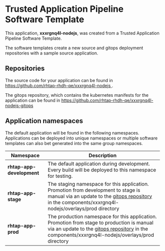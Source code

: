 # Trusted Application Pipeline Software Template

This application, **xxxrgnq4l-nodejs**, was created from a Trusted Application Pipeline Software Template.

The software templates create a new source and gitops deployment repositories with a sample source application. 

## Repositories

The source code for your application can be found in [https://github.com/rhtap-rhdh-qe/xxxrgnq4l-nodejs ](https://github.com/rhtap-rhdh-qe/xxxrgnq4l-nodejs ).
 
The gitops repository, which contains the kubernetes manifests for the application can be found in 
[https://github.com/rhtap-rhdh-qe/xxxrgnq4l-nodejs-gitops ](https://github.com/rhtap-rhdh-qe/xxxrgnq4l-nodejs-gitops ) 

## Application namespaces 

The default application will be found in the following namespaces. Applications can be deployed into unique namespaces or multiple software templates can also bet generated into the same group namespaces.  

|  Namespace   |  Description   |  
| -------- | -------- |   
| **rhtap-app-development** | The default application during development. Every build will be deployed to this namespace for testing. | 
| **rhtap-app-stage** | The staging namespace for this application. Promotion from development to stage is manual via an update to the [gitops repository](https://github.com/rhtap-rhdh-qe/xxxrgnq4l-nodejs-gitops ) in the components/xxxrgnq4l-nodejs/overlays/prod directory |  
| **rhtap-app-prod** | The production namespace for this application. Promotion from stage to production is manual via an update to the [gitops repository](https://github.com/rhtap-rhdh-qe/xxxrgnq4l-nodejs-gitops ) in the components/xxxrgnq4l-nodejs/overlays/prod directory | 